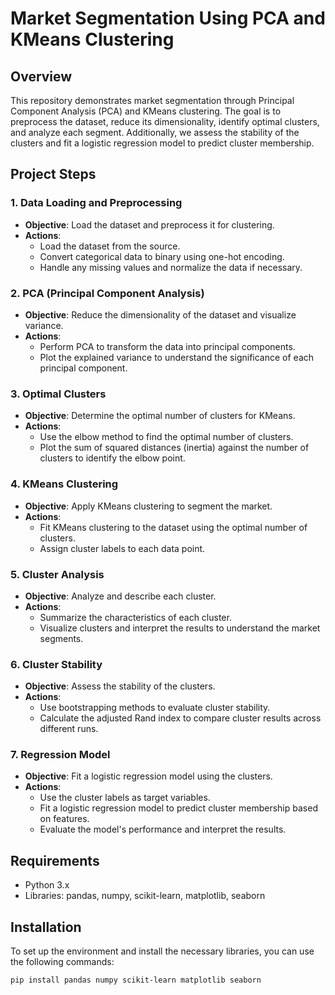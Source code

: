 # Market Segmentation Using PCA and KMeans Clustering

## Overview

This repository demonstrates market segmentation through Principal Component Analysis (PCA) and KMeans clustering. The goal is to preprocess the dataset, reduce its dimensionality, identify optimal clusters, and analyze each segment. Additionally, we assess the stability of the clusters and fit a logistic regression model to predict cluster membership.

## Project Steps

### 1. Data Loading and Preprocessing
- **Objective**: Load the dataset and preprocess it for clustering.
- **Actions**:
  - Load the dataset from the source.
  - Convert categorical data to binary using one-hot encoding.
  - Handle any missing values and normalize the data if necessary.

### 2. PCA (Principal Component Analysis)
- **Objective**: Reduce the dimensionality of the dataset and visualize variance.
- **Actions**:
  - Perform PCA to transform the data into principal components.
  - Plot the explained variance to understand the significance of each principal component.

### 3. Optimal Clusters
- **Objective**: Determine the optimal number of clusters for KMeans.
- **Actions**:
  - Use the elbow method to find the optimal number of clusters.
  - Plot the sum of squared distances (inertia) against the number of clusters to identify the elbow point.

### 4. KMeans Clustering
- **Objective**: Apply KMeans clustering to segment the market.
- **Actions**:
  - Fit KMeans clustering to the dataset using the optimal number of clusters.
  - Assign cluster labels to each data point.

### 5. Cluster Analysis
- **Objective**: Analyze and describe each cluster.
- **Actions**:
  - Summarize the characteristics of each cluster.
  - Visualize clusters and interpret the results to understand the market segments.

### 6. Cluster Stability
- **Objective**: Assess the stability of the clusters.
- **Actions**:
  - Use bootstrapping methods to evaluate cluster stability.
  - Calculate the adjusted Rand index to compare cluster results across different runs.

### 7. Regression Model
- **Objective**: Fit a logistic regression model using the clusters.
- **Actions**:
  - Use the cluster labels as target variables.
  - Fit a logistic regression model to predict cluster membership based on features.
  - Evaluate the model's performance and interpret the results.

## Requirements

- Python 3.x
- Libraries: pandas, numpy, scikit-learn, matplotlib, seaborn

## Installation

To set up the environment and install the necessary libraries, you can use the following commands:

```bash
pip install pandas numpy scikit-learn matplotlib seaborn
